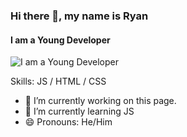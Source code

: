 ### Hi there 👋, my name is Ryan
#### I am a Young Developer 
![I am a Young Developer ](https://i.pinimg.com/originals/e7/c0/f3/e7c0f3e93952b5afd8668cc83087ac09.gif)


Skills:  JS / HTML / CSS

- 🔭 I’m currently working on this page. 
- 🌱 I’m currently learning JS 
- 😄 Pronouns: He/Him 





